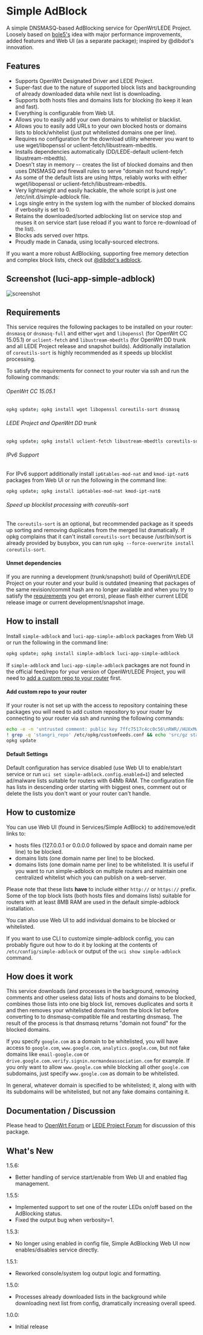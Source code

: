 # Simple AdBlock
A simple DNSMASQ-based AdBlocking service for OpenWrt/LEDE Project. Loosely based on [bole5's](https://forum.openwrt.org/profile.php?id=45571) idea with major performance improvements, added features and Web UI (as a separate package); inspired by @dibdot's innovation.

## Features
- Supports OpenWrt Designated Driver and LEDE Project.
- Super-fast due to the nature of supported block lists and backgrounding of already downloaded data while next list is downloading.
- Supports both hosts files and domains lists for blocking (to keep it lean and fast).
- Everything is configurable from Web UI.
- Allows you to easily add your own domains to whitelist or blacklist.
- Allows you to easily add URLs to your own blocked hosts or domains lists to block/whitelist (just put whitelisted domains one per line).
- Requires no configuration for the download utility wherever you want to use wget/libopenssl or uclient-fetch/libustream-mbedtls.
- Installs dependencies automatically (DD/LEDE-default uclient-fetch libustream-mbedtls).
- Doesn't stay in memory -- creates the list of blocked domains and then uses DNSMASQ and firewall rules to serve "domain not found reply".
- As some of the default lists are using https, reliably works with either wget/libopenssl or uclient-fetch/libustream-mbedtls.
- Very lightweight and easily hackable, the whole script is just one /etc/init.d/simple-adblock file.
- Logs single entry in the system log with the number of blocked domains if verbosity is set to 0.
- Retains the downloaded/sorted adblocking list on service stop and reuses it on service start (use reload if you want to force re-download of the list).
- Blocks ads served over https.
- Proudly made in Canada, using locally-sourced electrons.

If you want a more robust AdBlocking, supporting free memory detection and complex block lists, check out [@dibdot's adblock](https://github.com/openwrt/packages/tree/master/net/adblock/files).


## Screenshot (luci-app-simple-adblock)
![screenshot](https://raw.githubusercontent.com/stangri/screenshots/master/simple-adblock/screenshot04.png "screenshot")


## Requirements
This service requires the following packages to be installed on your router: ```dnsmasq``` or ```dnsmasq-full``` and either ```wget``` and ```libopenssl``` (for OpenWrt CC 15.05.1) or ```uclient-fetch``` and ```libustream-mbedtls``` (for OpenWrt DD trunk and all LEDE Project release and snapshot builds). Additionally installation of ```coreutils-sort``` is highly recommended as it speeds up blocklist processing.

To satisfy the requirements for connect to your router via ssh and run the following commands:
###### OpenWrt CC 15.05.1
```sh
opkg update; opkg install wget libopenssl coreutils-sort dnsmasq
```

###### LEDE Project and OpenWrt DD trunk
```sh
opkg update; opkg install uclient-fetch libustream-mbedtls coreutils-sort dnsmasq
```

###### IPv6 Support
For IPv6 support additionally install ```ip6tables-mod-nat``` and ```kmod-ipt-nat6``` packages from Web UI or run the following in the command line:
```sh
opkg update; opkg install ip6tables-mod-nat kmod-ipt-nat6
```

###### Speed up blocklist processing with coreutils-sort
The ```coreutils-sort``` is an optional, but recommended package as it speeds up sorting and removing duplicates from the merged list dramatically. If opkg complains that it can't install ```coreutils-sort``` because /usr/bin/sort is already provided by busybox, you can run ```opkg --force-overwrite install coreutils-sort```.


#### Unmet dependencies
If you are running a development (trunk/snapshot) build of OpenWrt/LEDE Project on your router and your build is outdated (meaning that packages of the same revision/commit hash are no longer available and when you try to satisfy the [requirements](#requirements) you get errors), please flash either current LEDE release image or current development/snapshot image.


## How to install
Install ```simple-adblock``` and  ```luci-app-simple-adblock``` packages from Web UI or run the following in the command line:
```sh
opkg update; opkg install simple-adblock luci-app-simple-adblock
```

If ```simple-adblock``` and  ```luci-app-simple-adblock``` packages are not found in the official feed/repo for your version of OpenWrt/LEDE Project, you will need to [add a custom repo to your router](#add-custom-repo-to-your-router) first.


#### Add custom repo to your router
If your router is not set up with the access to repository containing these packages you will need to add custom repository to your router by connecting to your router via ssh and running the following commands:
```sh
echo -e -n 'untrusted comment: public key 7ffc7517c4cc0c56\nRWR//HUXxMwMVnx7fESOKO7x8XoW4/dRidJPjt91hAAU2L59mYvHy0Fa\n' > /tmp/stangri-repo.pub && opkg-key add /tmp/stangri-repo.pub
! grep -q 'stangri_repo' /etc/opkg/customfeeds.conf && echo 'src/gz stangri_repo https://raw.githubusercontent.com/stangri/openwrt-repo/master' >> /etc/opkg/customfeeds.conf
opkg update
```


#### Default Settings
Default configuration has service disabled (use Web UI to enable/start service or run ```uci set simple-adblock.config.enabled=1```) and selected ad/malware lists suitable for routers with 64Mb RAM. The configuration file has lists in descending order starting with biggest ones, comment out or delete the lists you don't want or your router can't handle.


## How to customize
You can use Web UI (found in Services/Simple AdBlock) to add/remove/edit links to:
- hosts files (127.0.0.1 or 0.0.0.0 followed by space and domain name per line) to be blocked.
- domains lists (one domain name per line) to be blocked.
- domains lists (one domain name per line) to be whitelisted. It is useful if you want to run simple-adblock on multiple routers and maintain one centralized whitelist which you can publish on a web-server.

Please note that these lists **have** to include either ```http://``` or ```https://``` prefix. Some of the top block lists (both hosts files and domains lists) suitable for routers with at least 8MB RAM are used in the default simple-adblock installation.

You can also use Web UI to add individual domains to be blocked or whitelisted.

If you want to use CLI to customize simple-adblock config, you can probably figure out how to do it by looking at the contents of ```/etc/config/simple-adblock``` or output of the ```uci show simple-adblock``` command.

## How does it work
This service downloads (and processes in the background, removing comments and other useless data) lists of hosts and domains to be blocked, combines those lists into one big block list, removes duplicates and sorts it and then removes your whitelisted domains from the block list before converting to to dnsmasq-compatible file and restarting dnsmasq. The result of the process is that dnsmasq returns "domain not found" for the blocked domains.

If you specify ```google.com``` as a domain to be whitelisted, you will have access to ```google.com```, ```www.google.com```, ```analytics.google.com```, but not fake domains like ```email-google.com``` or ```drive.google.com.verify.signin.normandeassociation.com``` for example. If you only want to allow ```www.google.com``` while blocking all other ```google.com``` subdomains, just specify ```www.google.com``` as domain to be whitelisted.

In general, whatever domain is specified to be whitelisted; it, along with with its subdomains will be whitelisted, but not any fake domains containing it.

## Documentation / Discussion
Please head to [OpenWrt Forum](https://forum.openwrt.org/viewtopic.php?pid=307950) or [LEDE Project Forum](https://forum.lede-project.org/t/simple-adblock-fast-lightweight-and-fully-uci-luci-configurable-ad-blocking/) for discussion of this package.

## What's New
1.5.6:
- Better handling of service start/enable from Web UI and enabled flag management.

1.5.5:
- Implemented support to set one of the router LEDs on/off based on the AdBlocking status.
- Fixed the output bug when verbosity=1.

1.5.3:
- No longer using enabled in config file, Simple AdBlocking Web UI now enables/disables service directly.

1.5.1:
- Reworked console/system log output logic and formatting.

1.5.0:
- Processes already downloaded lists in the background while downloading next list from config, dramatically increasing overall speed.

1.0.0:
- Initial release
